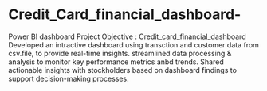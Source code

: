 # Credit_Card_financial_dashboard-
Power BI dashboard
Project Objective : Credit_card_financial_dashboard
Developed an intractive dashboard using transction and customer data from csv.file, to provide real-time insights.
streamlined data processing & analysis to monitor key performance metrics anbd trends.
Shared actionable insights with stockholders based on dashboard findings to support decision-making processes. 
